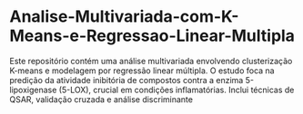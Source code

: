 # Analise-Multivariada-com-K-Means-e-Regressao-Linear-Multipla
Este repositório contém uma análise multivariada envolvendo clusterização K-means e modelagem por regressão linear múltipla. O estudo foca na predição da atividade inibitória de compostos contra a enzima 5-lipoxigenase (5-LOX), crucial em condições inflamatórias. Inclui técnicas de QSAR, validação cruzada e análise discriminante
